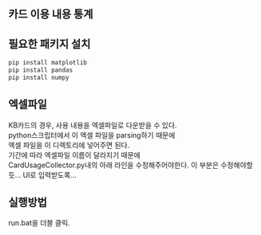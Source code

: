 ## 카드 이용 내용 통계

## 필요한 패키지 설치
~~~python
pip install matplotlib
pip install pandas
pip install numpy
~~~

## 엑셀파일
KB카드의 경우, 사용 내용을 엑셀파일로 다운받을 수 있다.  
python스크립터에서 이 엑셀 파일을 parsing하기 때문에  
엑셀 파일을 이 디렉토리에 넣어주면 된다.  
기간에 따라 엑셀파일 이름이 달라지기 때문에  
CardUsageCollector.py내의 아래 라인을 수정해주어야한다.
이 부분은 수정해야할듯... UI로 입력받도록...

## 실행방법
run.bat을 더블 클릭.
